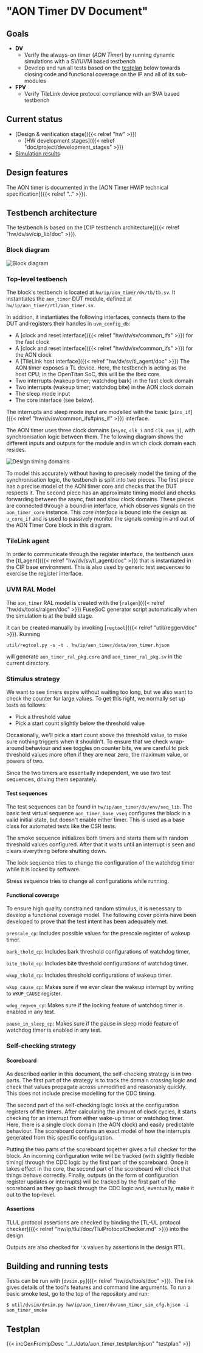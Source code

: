 # "AON Timer DV Document"

## Goals
* **DV**
  * Verify the always-on timer (*AON Timer*) by running dynamic simulations with a SV/UVM based testbench
  * Develop and run all tests based on the [testplan](#testplan) below towards closing code and functional coverage on the IP and all of its sub-modules
* **FPV**
  * Verify TileLink device protocol compliance with an SVA based testbench

## Current status
* [Design & verification stage]({{< relref "hw" >}})
  * [HW development stages]({{< relref "doc/project/development_stages" >}})
* [Simulation results](https://reports.opentitan.org/hw/ip/aon_timer/dv/latest/report.html)

## Design features

The AON timer is documented in the [AON Timer HWIP technical specification]({{< relref ".." >}}).

## Testbench architecture

The testbench is based on the [CIP testbench architecture]({{< relref "hw/dv/sv/cip_lib/doc" >}}).

### Block diagram
![Block diagram](tb.svg)

### Top-level testbench

The block's testbench is located at `hw/ip/aon_timer/dv/tb/tb.sv`.
It instantiates the `aon_timer` DUT module, defined at `hw/ip/aon_timer/rtl/aon_timer.sv`.

In addition, it instantiates the following interfaces, connects them to the DUT and registers their handles in `uvm_config_db`:
* A [clock and reset interface]({{< relref "hw/dv/sv/common_ifs" >}}) for the fast clock
* A [clock and reset interface]({{< relref "hw/dv/sv/common_ifs" >}}) for the AON clock
* A [TileLink host interface]({{< relref "hw/dv/sv/tl_agent/doc" >}})
  The AON timer exposes a TL device.
  Here, the testbench is acting as the host CPU; in the OpenTitan SoC, this will be the Ibex core.
* Two interrupts (wakeup timer; watchdog bark) in the fast clock domain
* Two interrupts (wakeup timer; watchdog bite) in the AON clock domain
* The sleep mode input
* The core interface (see below).

The interrupts and sleep mode input are modelled with the basic [`pins_if`]({{< relref "hw/dv/sv/common_ifs#pins_if" >}}) interface.

The AON timer uses three clock domains (`async`, `clk_i` and `clk_aon_i`), with synchronisation logic between them.
The following diagram shows the different inputs and outputs for the module and in which clock domain each resides.

![Design timing domains](domains.svg)

To model this accurately without having to precisely model the timing of the synchronisation logic, the testbench is split into two pieces.
The first piece has a precise model of the AON timer core and checks that the DUT respects it.
The second piece has an approximate timing model and checks forwarding between the async, fast and slow clock domains.
These pieces are connected through a bound-in interface, which observes signals on the `aon_timer_core` instance.
This *core interface* is bound into the design as `u_core_if` and is used to passively monitor the signals coming in and out of the AON Timer Core block in this diagram.

### TileLink agent

In order to communicate through the register interface, the testbench uses the [tl_agent]({{< relref "hw/dv/sv/tl_agent/doc" >}}) that is instantiated in the CIP base environment.
This is also used by generic test sequences to exercise the register interface.

### UVM RAL Model
The `aon_timer` RAL model is created with the [`ralgen`]({{< relref "hw/dv/tools/ralgen/doc" >}}) FuseSoC generator script automatically when the simulation is at the build stage.

It can be created manually by invoking [`regtool`]({{< relref "util/reggen/doc" >}}).
Running
```
util/regtool.py -s -t . hw/ip/aon_timer/data/aon_timer.hjson
```
will generate `aon_timer_ral_pkg.core` and `aon_timer_ral_pkg.sv` in the current directory.

### Stimulus strategy

We want to see timers expire without waiting too long, but we also want to check the counter for large values.
To get this right, we normally set up tests as follows:

- Pick a threshold value
- Pick a start count slightly below the threshold value

Occasionally, we'll pick a start count above the threshold value, to make sure nothing triggers when it shouldn't.
To ensure that we check wrap-around behaviour and see toggles on counter bits, we are careful to pick threshold values more often if they are near zero, the maximum value, or powers of two.

Since the two timers are essentially independent, we use two test sequences, driving them separately.

#### Test sequences

The test sequences can be found in `hw/ip/aon_timer/dv/env/seq_lib`.
The basic test virtual sequence `aon_timer_base_vseq` configures the block in a valid initial state, but doesn't enable either timer.
This is used as a base class for automated tests like the CSR tests.

The smoke sequence initializes both timers and starts them with random threshold values configured.
After that it waits until an interrupt is seen and clears everything before shutting down.

The lock sequence tries to change the configuration of the watchdog timer while it is locked by software.

Stress sequence tries to change all configurations while running.

#### Functional coverage

To ensure high quality constrained random stimulus, it is necessary to develop a functional coverage model.
The following cover points have been developed to prove that the test intent has been adequately met.

`prescale_cp`: Includes possible values for the prescale register of wakeup timer.

`bark_thold_cp`: Includes bark threshold configurations of watchdog timer.

`bite_thold_cp`: Includes bite threshold configurations of watchdog timer.

`wkup_thold_cp`: Includes threshold configurations of wakeup timer.

`wkup_cause_cp`: Makes sure if we ever clear the wakeup interrupt by writing to `WKUP_CAUSE` register.

`wdog_regwen_cp`: Makes sure if the locking feature of watchdog timer is enabled in any test.

`pause_in_sleep_cp`: Makes sure if the pause in sleep mode feature of watchdog timer is enabled in any test.

### Self-checking strategy
#### Scoreboard

As described earlier in this document, the self-checking strategy is in two parts.
The first part of the strategy is to track the domain crossing logic and check that values propagate across unmodified and reasonably quickly.
This does not include precise modelling for the CDC timing.

The second part of the self-checking logic looks at the configuration registers of the timers.
After calculating the amount of clock cycles, it starts checking for an interrupt from either wake-up timer or watchdog timer.
Here, there is a single clock domain (the AON clock) and easily predictable behaviour.
The scoreboard contains an exact model of how the interrupts generated from this specific configuration.

Putting the two parts of the scoreboard together gives a full checker for the block.
An incoming configuration write will be tracked (with slightly flexible timing) through the CDC logic by the first part of the scoreboard.
Once it takes effect in the core, the second part of the scoreboard will check that things behave correctly.
Finally, outputs (in the form of configuration register updates or interrupts) will be tracked by the first part of the scoreboard as they go back through the CDC logic and, eventually, make it out to the top-level.

#### Assertions

TLUL protocol assertions are checked by binding the [TL-UL protocol checker]({{< relref "hw/ip/tlul/doc/TlulProtocolChecker.md" >}}) into the design.

Outputs are also checked for `'X` values by assertions in the design RTL.

## Building and running tests

Tests can be run with [`dvsim.py`]({{< relref "hw/dv/tools/doc" >}}).
The link gives details of the tool's features and command line arguments.
To run a basic smoke test, go to the top of the repository and run:
```console
$ util/dvsim/dvsim.py hw/ip/aon_timer/dv/aon_timer_sim_cfg.hjson -i aon_timer_smoke
```

## Testplan
{{< incGenFromIpDesc "../../data/aon_timer_testplan.hjson" "testplan" >}}
